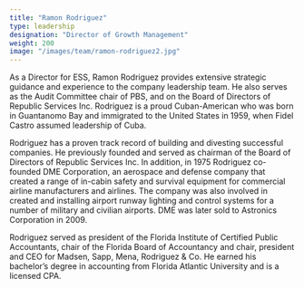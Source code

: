 ```yaml
---
title: "Ramon Rodriguez"
type: leadership
designation: "Director of Growth Management"
weight: 200
image: "/images/team/ramon-rodriguez2.jpg"
---
```

As a Director for ESS, Ramon Rodriguez provides extensive strategic guidance and experience to the company leadership team. He also serves as the Audit Committee chair of PBS, and on the Board of Directors of Republic Services Inc. Rodriguez is a proud Cuban-American who was born in Guantanomo Bay and immigrated to the United States in 1959, when Fidel Castro assumed leadership of Cuba.

Rodriguez has a proven track record of building and divesting successful companies. He previously founded and served as chairman of the Board of Directors of Republic Services Inc. In addition, in 1975 Rodriguez co-founded DME Corporation, an aerospace and defense company that created a range of in-cabin safety and survival equipment for commercial airline manufacturers and airlines. The company was also involved in created and installing airport runway lighting and control systems for a number of military and civilian airports. DME was later sold to Astronics Corporation in 2009.

Rodriguez served as president of the Florida Institute of Certified Public Accountants, chair of the Florida Board of Accountancy and chair, president and CEO for Madsen, Sapp, Mena, Rodriguez & Co. He earned his bachelor’s degree in accounting from Florida Atlantic University and is a licensed CPA.
